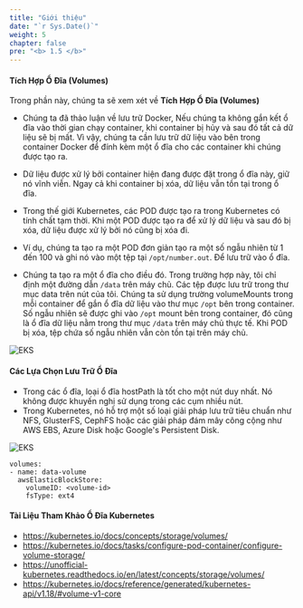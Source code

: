 ```yaml
---
title: "Giới thiệu"
date: "`r Sys.Date()`"
weight: 5
chapter: false
pre: "<b> 1.5 </b>"
---
```


#### Tích Hợp Ổ Đĩa (Volumes)

Trong phần này, chúng ta sẽ xem xét về **Tích Hợp Ổ Đĩa (Volumes)**

- Chúng ta đã thảo luận về lưu trữ Docker, Nếu chúng ta không gắn kết ổ đĩa vào thời gian chạy container, khi container bị hủy và sau đó tất cả dữ liệu sẽ bị mất. Vì vậy, chúng ta cần lưu trữ dữ liệu vào bên trong container Docker để đính kèm một ổ đĩa cho các container khi chúng được tạo ra.
- Dữ liệu được xử lý bởi container hiện đang được đặt trong ổ đĩa này, giữ nó vĩnh viễn. Ngay cả khi container bị xóa, dữ liệu vẫn tồn tại trong ổ đĩa.

- Trong thế giới Kubernetes, các POD được tạo ra trong Kubernetes có tính chất tạm thời. Khi một POD được tạo ra để xử lý dữ liệu và sau đó bị xóa, dữ liệu được xử lý bởi nó cũng bị xóa đi.
- Ví dụ, chúng ta tạo ra một POD đơn giản tạo ra một số ngẫu nhiên từ 1 đến 100 và ghi nó vào một tệp tại `/opt/number.out`. Để lưu trữ vào ổ đĩa.
- Chúng ta tạo ra một ổ đĩa cho điều đó. Trong trường hợp này, tôi chỉ định một đường dẫn `/data` trên máy chủ. Các tệp được lưu trữ trong thư mục data trên nút của tôi. Chúng ta sử dụng trường volumeMounts trong mỗi container để gắn ổ đĩa dữ liệu vào thư mục `/opt` bên trong container. Số ngẫu nhiên sẽ được ghi vào `/opt` mount bên trong container, đó cũng là ổ đĩa dữ liệu nằm trong thư mục `/data` trên máy chủ thực tế. Khi POD bị xóa, tệp chứa số ngẫu nhiên vẫn còn tồn tại trên máy chủ.

![EKS](/images/0005/00014.png?featherlight=false&width=90pc)



#### Các Lựa Chọn Lưu Trữ Ổ Đĩa

- Trong các ổ đĩa, loại ổ đĩa hostPath là tốt cho một nút duy nhất. Nó không được khuyến nghị sử dụng trong các cụm nhiều nút.
- Trong Kubernetes, nó hỗ trợ một số loại giải pháp lưu trữ tiêu chuẩn như NFS, GlusterFS, CephFS hoặc các giải pháp đám mây công cộng như AWS EBS, Azure Disk hoặc Google's Persistent Disk.

![EKS](/images/0005/00015.png?featherlight=false&width=90pc)



```
volumes:
- name: data-volume
  awsElasticBlockStore:
    volumeID: <volume-id>
    fsType: ext4
```

#### Tài Liệu Tham Khảo Ổ Đĩa Kubernetes

- https://kubernetes.io/docs/concepts/storage/volumes/
- https://kubernetes.io/docs/tasks/configure-pod-container/configure-volume-storage/
- https://unofficial-kubernetes.readthedocs.io/en/latest/concepts/storage/volumes/
- https://kubernetes.io/docs/reference/generated/kubernetes-api/v1.18/#volume-v1-core